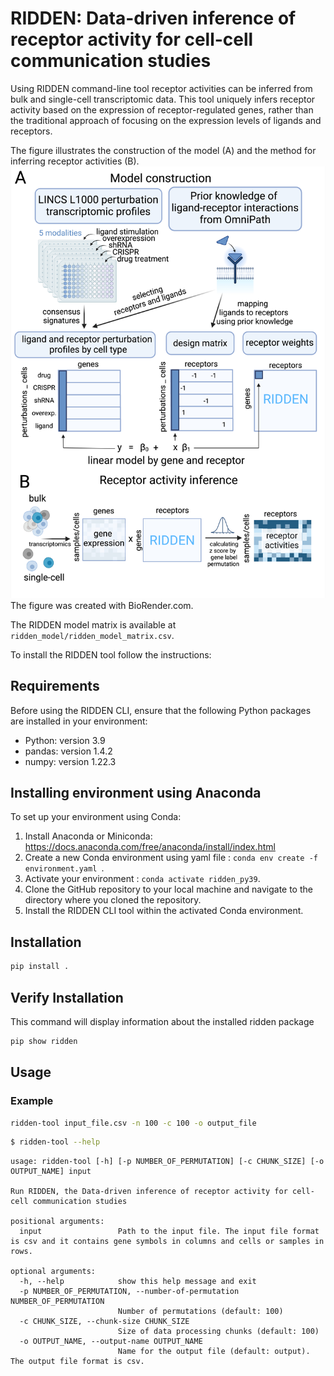 # RIDDEN: Data-driven inference of receptor activity for cell-cell communication studies
Using RIDDEN command-line tool receptor activities can be inferred from bulk and single-cell transcriptomic data.
This tool uniquely infers receptor activity based on the expression of receptor-regulated genes, rather than the traditional approach of focusing on the expression levels of ligands and receptors. 


The figure illustrates the construction of the model (A) and the method for inferring receptor activities (B).
![RIDDEN](figures/RIDDEN_model_fig1.jpeg)
The figure was created with BioRender.com.

The RIDDEN model matrix is available at `ridden_model/ridden_model_matrix.csv`.

To install the RIDDEN tool follow the instructions:

## Requirements
Before using the RIDDEN CLI, ensure that the following Python packages are installed in your environment:
- Python: version 3.9
- pandas: version 1.4.2
- numpy: version 1.22.3

## Installing environment using Anaconda
To set up your environment using Conda:
1. Install Anaconda or Miniconda: https://docs.anaconda.com/free/anaconda/install/index.html
2. Create a new Conda environment using yaml file : `conda env create -f environment.yaml `.
3. Activate your environment : `conda activate ridden_py39`.
4. Clone the GitHub repository to your local machine and navigate to the directory where you cloned the repository.
5. Install the RIDDEN CLI tool within the activated Conda environment.

## Installation
```sh
pip install .
```    
## Verify Installation
This command will display information about the installed ridden package
```sh
pip show ridden
```

## Usage
### Example
```sh
ridden-tool input_file.csv -n 100 -c 100 -o output_file
```

```sh
$ ridden-tool --help
```

```plaintext
usage: ridden-tool [-h] [-p NUMBER_OF_PERMUTATION] [-c CHUNK_SIZE] [-o OUTPUT_NAME] input

Run RIDDEN, the Data-driven inference of receptor activity for cell-cell communication studies

positional arguments:
  input                 Path to the input file. The input file format is csv and it contains gene symbols in columns and cells or samples in rows.

optional arguments:
  -h, --help            show this help message and exit
  -p NUMBER_OF_PERMUTATION, --number-of-permutation NUMBER_OF_PERMUTATION
                        Number of permutations (default: 100)
  -c CHUNK_SIZE, --chunk-size CHUNK_SIZE
                        Size of data processing chunks (default: 100)
  -o OUTPUT_NAME, --output-name OUTPUT_NAME
                        Name for the output file (default: output). The output file format is csv.
```


